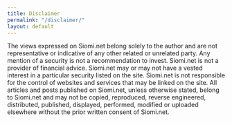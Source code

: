 ```yaml
---
title: Disclaimer
permalink: "/disclaimer/"
layout: default
---
```


The views expressed on Siomi.net belong solely to the author and are not representative or indicative of any other related or unrelated party. Any mention of a security is not a recommendation to invest. Siomi.net is not a provider of financial advice. Siomi.net may or may not have a vested interest in a particular security listed on the site. Siomi.net is not responsible for the control of websites and services that may be linked on the site. All articles and posts published on Siomi.net, unless otherwise stated, belong to Siomi.net and may not be copied, reproduced, reverse engineered, distributed, published, displayed, performed, modified or uploaded elsewhere without the prior written consent of Siomi.net. 